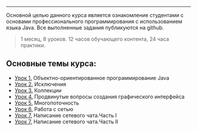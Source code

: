 ___

Основной целью данного курса является ознакомление студентами с основами профессионального программирования с использованием языка Java.
Все выполненные задания публикуются на github.

> 1 месяц, 8 уроков. 12 часов обучающего контента, 24 часа практики.

## Основные темы курса:
* [Урок 1.](https://github.com/khubulovi/java-advanced-level/tree/master/src/lesson1) Объектно-ориентированное программирование Java
* [Урок 2.](https://github.com/khubulovi/java-advanced-level/tree/master/src/lesson2) Исключения
* [Урок 3.](https://github.com/khubulovi/java-advanced-level/tree/master/src/lesson3) Коллекции
* [Урок 4.](https://github.com/khubulovi/java-advanced-level/tree/master/src/lesson4) Продвинутые вопросы создания графического интерфейса
* [Урок 5.](https://github.com/khubulovi/java-advanced-level/blob/master/src/lesson5/Main.java) Многопоточность
* [Урок 6.](https://github.com/khubulovi/java-advanced-level/tree/master/src/lesson6) Работа с сетью
* [Урок 7.](https://github.com/khubulovi/java-advanced-level/tree/master/src/lesson7) Написание сетевого чата.Часть I
* [Урок 7.](https://github.com/khubulovi/java-advanced-level/tree/master/src/lesson8) Написание сетевого чата.Часть II

